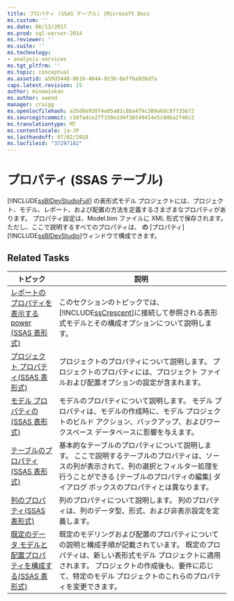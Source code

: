 ```yaml
---
title: プロパティ (SSAS テーブル) |Microsoft Docs
ms.custom: ''
ms.date: 06/13/2017
ms.prod: sql-server-2014
ms.reviewer: ''
ms.suite: ''
ms.technology:
- analysis-services
ms.tgt_pltfrm: ''
ms.topic: conceptual
ms.assetid: a59d3448-8619-4044-923b-8effba926dfa
caps.latest.revision: 15
author: minewiskan
ms.author: owend
manager: craigg
ms.openlocfilehash: a35d8e93874e05a81c8ba479c309a6dc97735672
ms.sourcegitcommit: c18fadce27f330e1d4f36549414e5c84ba2f46c2
ms.translationtype: MT
ms.contentlocale: ja-JP
ms.lasthandoff: 07/02/2018
ms.locfileid: "37297182"
---
```

# <a name="properties-ssas-tabular"></a>プロパティ (SSAS テーブル)
  [!INCLUDE[ssBIDevStudioFull](../../includes/ssbidevstudiofull-md.md)] の表形式モデル プロジェクトには、プロジェクト、モデル、レポート、および配置の方法を定義するさまざまなプロパティがあります。 プロパティ設定は、Model.bim ファイルに XML 形式で保存されます。ただし、ここで説明するすべてのプロパティは、 **の** [プロパティ] [!INCLUDE[ssBIDevStudio](../../includes/ssbidevstudio-md.md)]ウィンドウで構成できます。  
  
## <a name="related-tasks"></a>Related Tasks  
  
|トピック|説明|  
|-----------|-----------------|  
|[レポートのプロパティを表示する power &#40;SSAS 表形式&#41;](power-view-reporting-properties-ssas-tabular.md)|このセクションのトピックでは、 [!INCLUDE[ssCrescent](../../includes/sscrescent-md.md)]に接続して参照される表形式モデルとその構成オプションについて説明します。|  
|[プロジェクト プロパティ&#40;SSAS 表形式&#41;](project-properties-ssas-tabular.md)|プロジェクトのプロパティについて説明します。 プロジェクトのプロパティには、プロジェクト ファイルおよび配置オプションの設定が含まれます。|  
|[モデル プロパティの&#40;SSAS 表形式&#41;](model-properties-ssas-tabular.md)|モデルのプロパティについて説明します。 モデル プロパティは、モデルの作成時に、モデル プロジェクトのビルド アクション、バックアップ、およびワークスペース データベースに影響を与えます。|  
|[テーブルのプロパティ &#40;SSAS 表形式&#41;](table-properties-ssas-tabular.md)|基本的なテーブルのプロパティについて説明します。 ここで説明するテーブルのプロパティは、ソースの列が表示されて、列の選択とフィルター処理を行うことができる [テーブルのプロパティの編集] ダイアログ ボックスのプロパティとは異なります。|  
|[列のプロパティ&#40;SSAS 表形式&#41;](column-properties-ssas-tabular.md)|列のプロパティについて説明します。 列のプロパティは、列のデータ型、形式、および非表示設定を定義します。|  
|[既定のデータ モデルと配置プロパティを構成する&#40;SSAS 表形式&#41;](configure-default-data-modeling-and-deployment-properties-ssas-tabular.md)|既定のモデリングおよび配置のプロパティについての説明と構成手順が記載されています。 既定のプロパティは、新しい表形式モデル プロジェクトに適用されます。 プロジェクトの作成後も、要件に応じて、特定のモデル プロジェクトのこれらのプロパティを変更できます。|  
  
  
